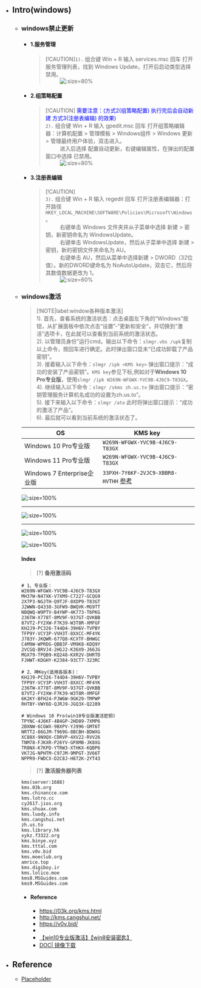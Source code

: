 * ## Intro(windows)

    + ### windows禁止更新

        - #### 1.服务管理

            > [!CAUTION]`1).` 组合键 Win + R 输入 services.msc 回车 打开服务管理列表，找到 Windows Update，打开后启动类型选择 禁用。
            <br><span style='padding-left:2.7em'/>![](/.images/devops/os/windows/windows-update-03.png ':size=80%')

        - #### 2.组策略配置

            > [!CAUTION] <span style='color:blue'> 需要注意：(方式2(组策略配置) 执行完后会自动新建 方式3(注册表编辑) 的效果)</span>
            <br>`2).` 组合键 Win + R 输入 gpedit.msc 回车 打开组策略编辑器：计算机配置 > 管理模板 > Windows组件 > Windows 更新 > 管理最终用户体验，双击进入。
            <br><span style='padding-left:2.7em'/>进入后选择 配置自动更新，右键编辑属性，在弹出的配置窗口中选择 已禁用。
            <br><span style='padding-left:2.7em'/>![](/.images/devops/os/windows/windows-update-01.png ':size=80%')

        - #### 3.注册表编辑

            >[!CAUTION]<br>`3).` 组合键 Win + R 输入 regedit 回车 打开注册表编辑器：打开路径`HKEY_LOCAL_MACHINE\SOFTWARE\Policies\Microsoft\Windows`。
            <br><span style='padding-left:2.7em'/>右键单击 Windows 文件夹并从子菜单中选择 新建 > 密钥，新密钥命名为 WindowsUpdate。
            <br><span style='padding-left:2.7em'/>右键单击 WindowsUpdate，然后从子菜单中选择 新建 > 密钥，新的密钥文件夹命名为 AU。
            <br><span style='padding-left:2.7em'/>右键单击 AU，然后从菜单中选择新建 > DWORD（32位值）。新的DWORD键命名为 NoAutoUpdate，双击它，然后将其数值数据更改为 1。
            <br><span style='padding-left:2.7em'/>![](/.images/devops/os/windows/windows-update-02.png ':size=60%')

    + ### windows激活

        > [!NOTE|label:window各种版本激活]
        <br>1). 首先，查看系统的激活状态：点击桌面左下角的“Windows”按钮，从扩展面板中依次点击“设置”-“更新和安全”，并切换到“激活”选项卡，在此就可以查看到当前系统的激活状态。
        <br>2). 以管理员身份”运行cmd。输出以下命令：`slmgr.vbs /upk`复制以上命令，按回车进行确定。此时弹出窗口显未“已成功卸载了产品密钥”。
        <br>3). 接着输入以下命令：`slmgr /ipk <KMS key>` 弹出窗口提示：“成功的安装了产品密钥”。`KMS key`参见下标,例如对于**Windows 10 Pro专业版**，使用`slmgr /ipk W269N-WFGWX-YVC9B-4J6C9-T83GX`。
        <br>4). 继续输入以下命令：`slmgr /skms zh.us.to` 弹出窗口提示：“密钥管理服务计算机名成功的设置为zh.us.to”。
        <br>5). 接下来输入以下命令：`slmgr /ato` 此时将弹出窗口提示：“成功的激活了产品”。
        <br>6). 最后就可以看到当前系统的激活状态了。

        | OS | KMS key |
        | -  | -       |
        |  Windows 10 Pro专业版  | `W269N-WFGWX-YVC9B-4J6C9-T83GX` |
        |  Windows 11 Pro专业版  | `W269N-WFGWX-YVC9B-4J6C9-T83GX` |
        |  Windows 7  Enterprise企业版  | `33PXH-7Y6KF-2VJC9-XBBR8-HVTHH` [参考](https://gist.github.com/jerodg/502bd80a715347662e79af526c98f187#windows-7) |

        <!-- panels:start -->
        <!-- div:left-panel-54 -->
        ![](/.images/devops/os/windows/windows-active-01.png ':size=100%')
        <hr>

        ![](/.images/devops/os/windows/windows-active-03.png ':size=100%')
        <hr>

        ![](/.images/devops/os/windows/windows-active-04.png ':size=100%')

        <!-- div:right-panel-46 -->
        ![](/.images/devops/os/windows/windows-active-02.png ':size=100%')
        <!-- panels:end -->

        <!-- panels:start -->
        <!-- div:title-panel -->
        #### **Index**
        <!-- div:left-panel-50 -->
        > [?] **备用激活码**
        ```shell
        # 1、专业版：
        W269N-WFGWX-YVC9B-4J6C9-T83GX
        MH37W-N47XK-V7XM9-C7227-GCQG9
        2X7P3-NGJTH-Q9TJF-8XDP9-T83GT
        J2WWN-Q4338-3GFW9-BWQVK-MG9TT
        NBQWQ-W9PTV-B4YWP-4K773-T6PKG
        236TW-X778T-8MV9F-937GT-QVKBB
        87VT2-FY2XW-F7K39-W3T8R-XMFGF
        KH2J9-PC326-T44D4-39H6V-TVPBY
        TFP9Y-VCY3P-VVH3T-8XXCC-MF4YK
        J783Y-JKQWR-677Q8-KCXTF-BHWGC
        C4M9W-WPRDG-QBB3F-VM9K8-KDQ9Y
        2VCGQ-BRVJ4-2HGJ2-K36X9-J66JG
        MGX79-TPQB9-KQ248-KXR2V-DHRTD
        FJHWT-KDGHY-K2384-93CT7-323RC

        # 2、神Key(适用各版本)：
        KH2J9-PC326-T44D4-39H6V-TVPBY
        TFP9Y-VCY3P-VVH3T-8XXCC-MF4YK
        236TW-X778T-8MV9F-937GT-QVKBB
        87VT2-FY2XW-F7K39-W3T8R-XMFGF
        6K2KY-BFH24-PJW6W-9GK29-TMPWP
        RHTBY-VWY6D-QJRJ9-JGQ3X-Q2289

        # Windows 10 Pro(win10专业版激活密钥)
        TPYNC-4J6KF-4B4GP-2HD89-7XMP6
        2BXNW-6CGWX-9BXPV-YJ996-GMT6T
        NRTT2-86GJM-T969G-8BCBH-BDWXG
        XC88X-9N9QX-CDRVP-4XV22-RVV26
        TNM78-FJKXR-P26YV-GP8MB-JK8XG
        TR8NX-K7KPD-YTRW3-XTHKX-KQBP6
        VK7JG-NPHTM-C97JM-9MPGT-3V66T
        NPPR9-FWDCX-D2C8J-H872K-2YT43
        ```
        <!-- div:right-panel-50 -->
        > [?] **激活服务器列表**
        ```shell
        kms(server:1688)
        kms.03k.org
        kms.chinancce.com
        kms.lotro.cc
        cy2617.jios.org
        kms.shuax.com
        kms.luody.info
        kms.cangshui.net
        zh.us.to
        kms.library.hk
        xykz.f3322.org
        kms.binye.xyz
        kms.tttal.com
        kms.v0v.bid
        kms.moeclub.org
        amrice.top
        kms.digiboy.ir
        kms.lolico.moe
        kms8.MSGuides.com
        kms9.MSGuides.com
        ```
        <!-- panels:end -->
        
        - #### Reference
            * https://03k.org/kms.html
            * http://kms.cangshui.net/
            * https://v0v.bid/
            * 
            * [【win10专业版激活】【win8安装密匙】](https://note.youdao.com/s/LGyAI7ir)
            * [DOC| 镜像下载](/devops/os/mac/parallels-desktop.md#windows镜像)
        

* ## Reference
    + [Placeholder]()
